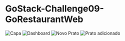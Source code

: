 # GoStack-Challenge09-GoRestaurantWeb

![Capa](https://user-images.githubusercontent.com/56945282/90139742-ac005500-dd70-11ea-976c-420028ec6aa9.png)
![Dashboard](https://user-images.githubusercontent.com/56945282/90020554-ea7e0d00-dca7-11ea-803f-435c79bcb6c3.png)
![Novo Prato](https://user-images.githubusercontent.com/56945282/90020564-ed78fd80-dca7-11ea-9cd3-7b26aee93f80.png)
![Prato adicionado](https://user-images.githubusercontent.com/56945282/90020569-eeaa2a80-dca7-11ea-80d0-ee2aba527727.png)
